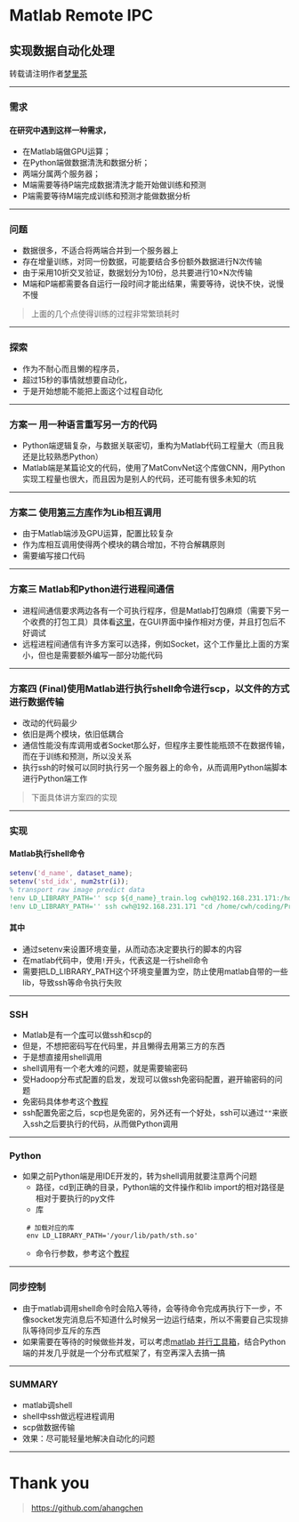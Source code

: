 <!-- $theme: default -->

# Matlab Remote IPC 
## 实现数据自动化处理

转载请注明作者[梦里茶](https://github.com/ahangchen)

---

### 需求
#### 在研究中遇到这样一种需求，
- 在Matlab端做GPU运算；
- 在Python端做数据清洗和数据分析；
- 两端分属两个服务器；
- M端需要等待P端完成数据清洗才能开始做训练和预测
- P端需要等待M端完成训练和预测才能做数据分析
---

### 问题
- 数据很多，不适合将两端合并到一个服务器上
- 存在增量训练，对同一份数据，可能要结合多份额外数据进行N次传输
- 由于采用10折交叉验证，数据划分为10份，总共要进行10×N次传输
- M端和P端都需要各自运行一段时间才能出结果，需要等待，说快不快，说慢不慢

> 上面的几个点使得训练的过程非常繁琐耗时
---

### 探索
- 作为不耐心而且懒的程序员，
- 超过15秒的事情就想要自动化，
- 于是开始想能不能把上面这个过程自动化

---
### 方案一 用一种语言重写另一方的代码
- Python端逻辑复杂，与数据关联密切，重构为Matlab代码工程量大（而且我还是比较熟悉Python）
- Matlab端是某篇论文的代码，使用了MatConvNet这个库做CNN，用Python实现工程量也很大，而且因为是别人的代码，还可能有很多未知的坑

---

### 方案二 使用[第三方库](http://mlabwrap.sourceforge.net/)作为Lib相互调用
- 由于Matlab端涉及GPU运算，配置比较复杂
- 作为库相互调用使得两个模块的耦合增加，不符合解耦原则
- 需要编写接口代码

---

### 方案三 Matlab和Python进行进程间通信
- 进程间通信要求两边各有一个可执行程序，但是Matlab打包麻烦（需要下另一个收费的打包工具）具体看[这里](https://www.youtube.com/watch?v=6b_NmBEW9ak)，在GUI界面中操作相对方便，并且打包后不好调试
- 远程进程间通信有许多方案可以选择，例如Socket，这个工作量比上面的方案小，但也是需要额外编写一部分功能代码

---

### 方案四 (Final)使用Matlab进行执行shell命令进行scp，以文件的方式进行数据传输
- 改动的代码最少
- 依旧是两个模块，依旧低耦合
- 通信性能没有库调用或者Socket那么好，但程序主要性能瓶颈不在数据传输，而在于训练和预测，所以没关系
- 执行ssh的时候可以同时执行另一个服务器上的命令，从而调用Python端脚本进行Python端工作

> 下面具体讲方案四的实现

---

### 实现
#### Matlab执行shell命令
```matlab
setenv('d_name', dataset_name);
setenv('std_idx', num2str(i));
% transport raw image predict data
!env LD_LIBRARY_PATH='' scp ${d_name}_train.log cwh@192.168.231.171:/home/cwh/coding/Project/data/${std_idx}-train/renew_pid.log
!env LD_LIBRARY_PATH='' ssh cwh@192.168.231.171 "cd /home/cwh/coding/Project; python data_analysis.py data/${std_idx}-train"
```

#### 其中
- 通过setenv来设置环境变量，从而动态决定要执行的脚本的内容
- 在matlab代码中，使用`!`开头，代表这是一行shell命令
- 需要把LD_LIBRARY_PATH这个环境变量置为空，防止使用matlab自带的一些lib，导致ssh等命令执行失败

---

### SSH
- Matlab是有一个[库](https://cn.mathworks.com/matlabcentral/fileexchange/27999-ssh-from-matlab--updated--+-sftp-scp)可以做ssh和scp的
- 但是，不想把密码写在代码里，并且懒得去用第三方的东西
- 于是想直接用shell调用
- shell调用有一个老大难的问题，就是需要输密码
- 受Hadoop分布式配置的启发，发现可以做ssh免密码配置，避开输密码的问题
- 免密码具体参考这个[教程](https://my.oschina.net/aiguozhe/blog/33994)
- ssh配置免密之后，scp也是免密的，另外还有一个好处，ssh可以通过`""`来嵌入ssh之后要执行的代码，从而做Python调用

---

### Python
- 如果之前Python端是用IDE开发的，转为shell调用就要注意两个问题
  - 路径，cd到正确的目录，Python端的文件操作和lib import的相对路径是相对于要执行的py文件
  - 库
   ```shell
    # 加载对应的库
    env LD_LIBRARY_PATH='/your/lib/path/sth.so'
    ```
  - 命令行参数，参考这个[教程](http://lingxiankong.github.io/blog/2014/01/14/command-line-parser/)

---

### 同步控制
- 由于matlab调用shell命令时会陷入等待，会等待命令完成再执行下一步，不像socket发完消息后不知道什么时候另一边运行结束，所以不需要自己实现排队等待同步互斥的东西
- 如果需要在等待的时候做些并发，可以考虑[matlab 并行工具箱](http://blog.sina.com.cn/s/blog_45eac6860100lzlk.html)，结合Python端的并发几乎就是一个分布式框架了，有空再深入去搞一搞

---

### SUMMARY
- matlab调shell
- shell中ssh做远程进程调用
- scp做数据传输
- 效果：尽可能轻量地解决自动化的问题

---

# Thank you
> https://github.com/ahangchen
